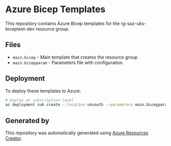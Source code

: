 # Azure Bicep Templates

This repository contains Azure Bicep templates for the rg-saz-uks-biceptest-dev resource group.

## Files

- `main.bicep` - Main template that creates the resource group
- `main.bicepparam` - Parameters file with configuration

## Deployment

To deploy these templates to Azure:

```bash
# Deploy at subscription level
az deployment sub create --location uksouth --parameters main.bicepparam
```

## Generated by

This repository was automatically generated using [Azure Resources Creator](http://127.0.0.1:5500/index.html).
